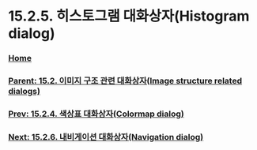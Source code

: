# 15.2.5. 히스토그램 대화상자(Histogram dialog)

### [Home](./00-home.md)
### [Parent: 15.2. 이미지 구조 관련 대화상자(Image structure related dialogs)](./15-02-00-image-structure-related-dialogs.md)
### [Prev: 15.2.4. 색상표 대화상자(Colormap dialog)](./15-02-04-00-colormap-dialog.md)
### [Next: 15.2.6. 내비게이션 대화상자(Navigation dialog)](./15-02-06-navigation-dialog.md)

